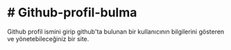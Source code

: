 <h1># Github-profil-bulma</h1>

Github profil ismini girip github'ta bulunan bir kullanıcının bilgilerini gösteren ve yönetebileceğiniz bir site. 
